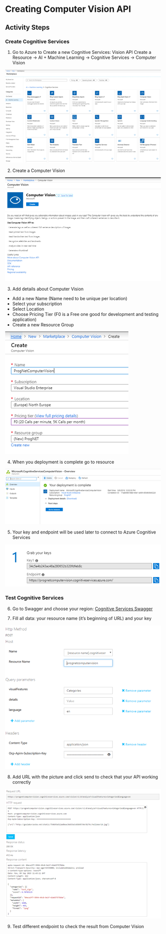 # Creating Computer Vision API

## Activity Steps
### Create Cognitive Services
1. Go to Azure to Create a new Cognitive Services: Vision API
Create a Resource -> AI + Machine Learning -> Cognitive Services -> Computer Vision

![Azure Cognitive Services](../images/01-CreatingComputerVisionAPI/01-AzureCognitiveServices.PNG)


2. Create a Computer Vision

![Azure Cognitive Services](../images/01-CreatingComputerVisionAPI/02-AzureCognitiveServices.PNG)


3. Add details about Computer Vision
 * Add a new Name (Name need to be unique per location)
 * Select your subscription
 * Select Location
 * Choose Pricing Tier (F0 is a Free one good for development and testing application)
 * Create a new Resource Group

![Azure Cognitive Services](../images/01-CreatingComputerVisionAPI/03-AzureCognitiveServicesComputerVision.PNG)


4. When you deployment is complete go to resource

![Azure Cognitive Services](../images/01-CreatingComputerVisionAPI/04-AzureCognitiveServicesComputerVision.PNG)


5. Your key and endpoint will be used later to connect to Azure Cognitive Services

![Azure Cognitive Services](../images/01-CreatingComputerVisionAPI/05-AzureCognitiveServicesVisonKey.PNG)


### Test Cognitive Services
6. Go to Swagger and choose your region: [Cognitive Services Swagger](http://bit.ly/csswagger)

7. Fill all data: your resource name (it’s beginning of URL) and your key

![Cognitive Services Swagger](../images/01-CreatingComputerVisionAPI/06-CognitiveServicesSwagger.PNG)


8. Add URL with the picture and click send to check that your API working correctly

![Cognitive Services Swagger](../images/01-CreatingComputerVisionAPI/07-CognitiveServicesSwagger.PNG)


9. Test different endpoint to check the result from Computer Vision

